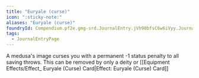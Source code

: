 ```yaml
---
title: "Euryale (curse)"
icon: ":sticky-note:"
aliases: "Euryale (curse)"
foundryId: Compendium.pf2e.gmg-srd.JournalEntry.jVh90bfsC6w6iVyy.JournalEntryPage.t1uZelXN7GiRX81S
tags:
  - JournalEntryPage
---
```

A medusa's image curses you with a permanent -1 status penalty to all saving throws. This can be removed by only a deity or [[Equipment Effects/Effect\_ Euryale (Curse) Card|Effect: Euryale (Curse) Card]]